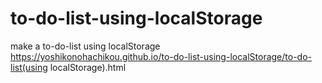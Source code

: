 # to-do-list-using-localStorage
make a to-do-list using localStorage
https://yoshikonohachikou.github.io/to-do-list-using-localStorage/to-do-list(using localStorage).html
